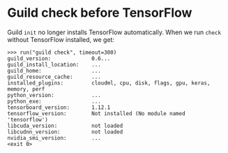 # Guild check before TensorFlow

Guild `init` no longer installs TensorFlow automatically. When we run
`check` without TensorFlow installed, we get:

    >>> run("guild check", timeout=300)
    guild_version:             0.6...
    guild_install_location:    ...
    guild_home:                ...
    guild_resource_cache:      ...
    installed_plugins:         cloudml, cpu, disk, flags, gpu, keras, memory, perf
    python_version:            ...
    python_exe:                ...
    tensorboard_version:       1.12.1
    tensorflow_version:        Not installed (No module named 'tensorflow')
    libcuda_version:           not loaded
    libcudnn_version:          not loaded
    nvidia_smi_version:        ...
    <exit 0>
